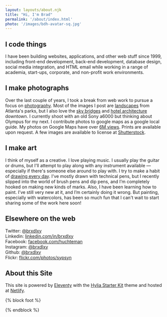 ```yaml
---
layout: layouts/about.njk
title: "Hi, I'm Brad"
permalink: '/about/index.html'
photo: '/images/bdh-avatar-sq.jpg'
---
```


## I code things

I have been building websites, applications, and other web stuff since 1999, including front-end development, back-end development, database design, social media integration, and HTML email while working in a range of academia, start-ups, corporate, and non-profit work environments.

## I make photographs

Over the last couple of years, I took a break from web work to pursue a focus on [photography](/photos).
Most of the images I post are <a href="https://bradvsbrad.s3.amazonaws.com/photos/ar/md/20180222-DSC02927-Edit_MD.jpg" data-lightbox="sm-recent" data-title="Mind The Gap" class="ig-thumb-link">landscapes</a> from Atlanta's parks, but I also love the <a href="https://bradvsbrad.s3.amazonaws.com/photos/ar/md/20180831-DSC00892-Edit_MD.jpg" data-lightbox="sm-recent" data-title="Avoids Transitions" class="sm-item-link">sky bridges</a> and
<a href="https://bradvsbrad.s3.amazonaws.com/photos/ar/md/20170902-DSC02251-Edit_MD.jpg" data-lightbox="sm-recent" data-title="Core Temp and Symmetry" class="ig-thumb-link">hotel architecture</a> downtown. I currently shoot with an old Sony a6000 but thinking about Olympus for my next.
I contribute photos to google maps as a google local guide.
My photos on Google Maps have over [6M views](https://www.google.com/maps/contrib/116237027913673287579/photos/@34.2146746,-84.4298275,9z/data=!3m1!4b1!4m3!8m2!3m1!1e2). Prints are available upon request.
A few images are available to license at [Shutterstock](https://www.shutterstock.com/g/Brad+Huchteman).

## I make art

I think of myself as a creative. I love playing music. I usually play the guitar or drums, but I'll attempt to play along with any instrument available — especially if there's someone else around to play with. I try to make a habit of [drawing every day](/3by5). I've mostly drawn with technical pens, but I recently slipped into the world of brush pens and dip pens, and I’m completely hooked on making new kinds of marks. Also, I have been learning how to paint. I’ve still very new at it, and I’m certainly doing it wrong. But painting, especially with watercolors, has been so much fun that I can't wait to start sharing some of the work here soon!

## Elsewhere on the web

Twitter: [@brxdlxy](https://twitter.com/brxdlxy)\
Linkedin: [linkedin.com/in/brxdlxy](https://www.linkedin.com/in/brxdlxy)\
Facebook: [facebook.com/huchteman](https://facebook.com/huchteman)\
Instagram: [@brxdlxy](https://www.instagram.com/brxdlxy/)\
Github: [@brxdlxy](https://github.com/brxdlxy)\
Flickr: [flickr.com/photos/sypsyn](https://www.flickr.com/photos/sypsyn/)

## About this Site

This site is powered by [Eleventy](https://www.11ty.io/ 'Eleventy Static Site Generator') with the [Hylia Starter Kit](https://hylia.website/ 'Hylia Eleventy Starter Kit') theme and hosted at [Netlify](https://netlify.com/).

{% block foot %}

<script type="application/javascript" src="/js/lightbox-plus-jquery.min.js"></script>

{% endblock %}
